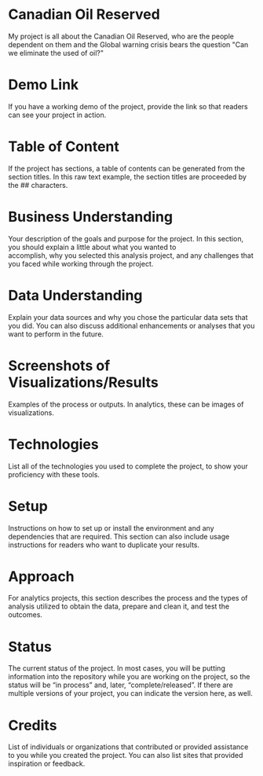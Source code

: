 # Canadian Oil Reserved
My project is all about the Canadian Oil Reserved, who are the people dependent on them and the Global warning crisis bears the question "Can we eliminate the used of oil?"
# Demo Link
  If you have a working demo of the project, provide the link so that readers can see your project in action.
# Table of Content
  If the project has sections, a table of contents can be generated from the section titles. In this raw text example, the section titles are proceeded by the ## characters.
# Business Understanding
  Your description of the goals and purpose for the project. In this section, you should explain a little about what you wanted to   
  accomplish, why you selected this analysis project, and any challenges that you faced while working through the project.
# Data Understanding
  Explain your data sources and why you chose the particular data sets that you did. You can also discuss additional enhancements or       analyses that you want to perform in the future.
# Screenshots of Visualizations/Results
  Examples of the process or outputs. In analytics, these can be images of visualizations.
# Technologies
  List all of the technologies you used to complete the project, to show your proficiency with these tools.
# Setup
  Instructions on how to set up or install the environment and any dependencies that are required. This section can also include usage instructions for readers who want to duplicate your results.
# Approach
  For analytics projects, this section describes the process and the types of analysis utilized to obtain the data, prepare and clean it, and test the outcomes.
# Status
  The current status of the project. In most cases, you will be putting information into the repository while you are working on the project, so the status will be “in process” and, later, “complete/released”. If there are multiple versions of your project, you can indicate the version here, as well.
# Credits
  List of individuals or organizations that contributed or provided assistance to you while you created the project. You can also list sites that provided inspiration or feedback.
